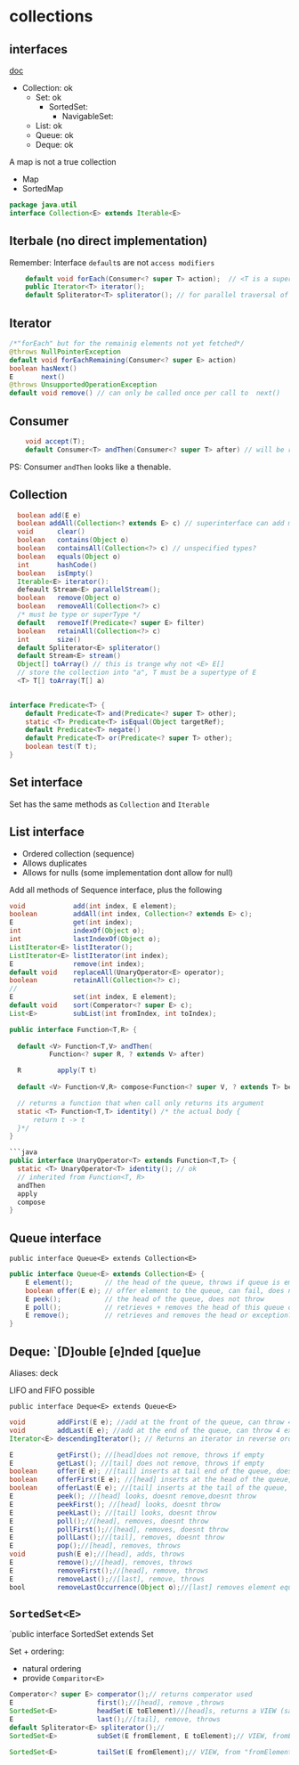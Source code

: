 # collections

## interfaces

[doc](https://docs.oracle.com/javase/tutorial/collections/interfaces/index.html)

- Collection: ok
  - Set: ok
    - SortedSet:
      - NavigableSet:
  - List: ok
  - Queue: ok
  - Deque: ok

A map is not a true collection

- Map
- SortedMap

```java
package java.util
interface Collection<E> extends Iterable<E>
```

## Iterbale<E> (no direct implementation)

Remember: Interface `default`s are not `access modifiers`

```java
    default void forEach(Consumer<? super T> action);  // <T is a superclass of ?>
    public Iterator<T> iterator();
    default Spliterator<T> spliterator(); // for parallel traversal of a collection
```

## Iterator<E>

```java
/*"forEach" but for the remainig elements not yet fetched*/
@throws NullPointerException
default void forEachRemaining(Consumer<? super E> action) 
boolean hasNext()
E       next()
@throws UnsupportedOperationException
default void remove() // can only be called once per call to  next()
```

## Consumer<T>

```java
    void accept(T);
    default Consumer<T> andThen(Consumer<? super T> after) // will be run after accepy
```

PS: Consumer `andThen` looks like a thenable.

## Collection<E>

```java
  boolean add(E e)
  boolean addAll(Collection<? extends E> c) // superinterface can add more specific types, yes
  void      clear()
  boolean   contains(Object o)
  boolean   containsAll(Collection<?> c) // unspecified types?
  boolean   equals(Object o)
  int       hashCode()
  boolean   isEmpty()
  Iterable<E> iterator():
  defeault Stream<E> parallelStream();
  boolean   remove(Object o)
  boolean   removeAll(Collection<?> c)
  /* must be type or superType */
  default   removeIf(Predicate<? super E> filter)
  boolean   retainAll(Collection<?> c)
  int       size()
  default Spliterator<E> spliterator()
  default Stream<E> stream()
  Object[] toArray() // this is trange why not <E> E[]
  // store the collection into "a", T must be a supertype of E
  <T> T[] toArray(T[] a)
  
```

```java
interface Predicate<T> {
    default Predicate<T> and(Predicate<? super T> other);
    static <T> Predicate<T> isEqual(Object targetRef);
    default Predicate<T> negate()
    default Predicate<T> or(Predicate<? super T> other);
    boolean test(T t);
}
```

## Set interface

Set has the same methods as `Collection` and `Iterable`

## List interface

- Ordered collection (sequence)
- Allows duplicates
- Allows for nulls (some implementation dont allow for null)

Add all methods of Sequence interface, plus the following

```java
void            add(int index, E element);
boolean         addAll(int index, Collection<? extends E> c);
E               get(int index);
int             indexOf(Object o);
int             lastIndexOf(Object o);
ListIterator<E> listIterator();
ListIterator<E> listIterator(int index);
E               remove(int index);
default void    replaceAll(UnaryOperator<E> operator);
boolean         retainAll(Collection<?> c);
// 
E               set(int index, E element);
default void    sort(Comperator<? super E> c);
List<E>         subList(int fromIndex, int toIndex);
```

```java
public interface Function<T,R> {
  
  default <V> Function<T,V> andThen(
          Function<? super R, ? extends V> after)

  R         apply(T t)
  
  default <V> Function<V,R> compose<Function<? super V, ? extends T> before)

  // returns a function that when call only returns its argument
  static <T> Function<T,T> identity() /* the actual body {
      return t -> t
  }*/
}

```java
public interface UnaryOperator<T> extends Function<T,T> {
  static <T> UnaryOperator<T> identity(); // ok
  // inherited from Function<T, R>
  andThen
  apply
  compose
}
```

## Queue interface

`public interface Queue<E> extends Collection<E>`

```java
public interface Queue<E> extends Collection<E> {
    E element();        // the head of the queue, throws if queue is empty
    boolean offer(E e); // offer element to the queue, can fail, does not throw
    E peek();           // the head of the queue, does not throw
    E poll();           // retrieves + removes the head of this queue or null
    E remove();         // retrieves and removes the head or exception? 
}
```

## Deque: `[D]ouble [e]nded [que]ue

Aliases: deck

LIFO and FIFO possible

`public interface Deque<E> extends Queue<E>`

```java
void        addFirst(E e); //add at the front of the queue, can throw 4 exceptions if adding is not possible
void        addLast(E e); //add at the end of the queue, can throw 4 exceptions if adding is not possible
Iterator<E> descendingIterator(); // Returns an iterator in reverse order

E           getFirst(); //[head]does not remove, throws if empty
E           getLast(); //[tail] does not remove, throws if empty
boolean     offer(E e); //[tail] inserts at tail end of the queue, doesnt throw
boolean     offerFirst(E e); //[head] inserts at the head of the queue, doesnt throw
boolean     offerLast(E e); //[tail] inserts at the tail of the queue, doesnt throw
E           peek(); //[head] looks, doesnt remove,doesnt throw
E           peekFirst(); //[head] looks, doesnt throw
E           peekLast(); //[tail] looks, doesnt throw
E           poll();//[head], removes, doesnt throw
E           pollFirst();//[head], removes, doesnt throw
E           pollLast();//[tail], removes, doesnt throw
E           pop();//[head], removes, throws
void        push(E e);//[head], adds, throws
E           remove();//[head], removes, throws
E           removeFirst();//[head], remove, throws
E           removeLast();//[last], remove, throws
bool        removeLastOccurrence(Object o);//[last] removes element equal to "o", throws
```

## `SortedSet<E>`

`public interface SortedSet<E> extends Set<E>

Set + ordering:

- natural ordering
- provide `Comparitor<E>`

```java
Comperator<? super E> comperator();// returns comperator used
E                     first();//[head], remove ,throws
SortedSet<E>          headSet(E toElement)//[head]s, returns a VIEW (same storage) of all elements strictly less then to `toElement`.
E                     last();//[tail], remove, throws
default Spliterator<E> spliterator();// 
SortedSet<E>          subSet(E fromElement, E toElement);// VIEW, fromElement (inclusive) to toElement (exclusive), can throws

SortedSet<E>          tailSet(E fromElement);// VIEW, from "fromElements" onwards, can throw
```

```